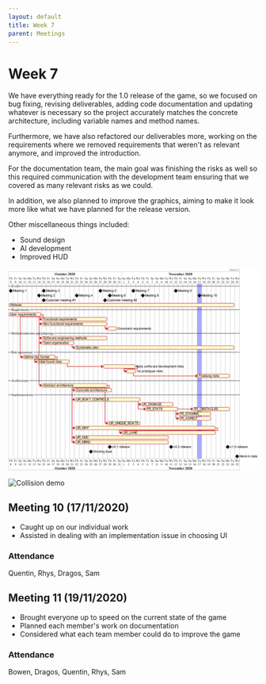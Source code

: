 ```yaml
---
layout: default
title: Week 7
parent: Meetings
---
```


# Week 7

We have everything ready for the 1.0 release of the game, so we focused on bug fixing, revising deliverables, adding code documentation and updating whatever is necessary so the project accurately matches the concrete architecture, including variable names and method names.

Furthermore, we have also refactored our deliverables more, working on the requirements where we removed requirements that weren't as relevant anymore, and improved the introduction.

For the documentation team, the main goal was finishing the risks as well so this required communication with the development team ensuring that we covered as many relevant risks as we could.

In addition, we also planned to improve the graphics, aiming to make it look more like what we have planned for the release version.

Other miscellaneous things included:

* Sound design
* AI development
* Improved HUD

![gantt chart](/assets/static/week7.png "Gantt chart")

![Collision demo](/assets/static/11-09.gif "Collision demo")


## Meeting 10 (17/11/2020)

* Caught up on our individual work
* Assisted in dealing with an implementation issue in choosing UI

### Attendance

Quentin, Rhys, Dragos, Sam

## Meeting 11 (19/11/2020)

* Brought everyone up to speed on the current state of the game
* Planned each member's work on documentation
* Considered what each team member could do to improve the game

### Attendance

Bowen, Dragos, Quentin, Rhys, Sam
